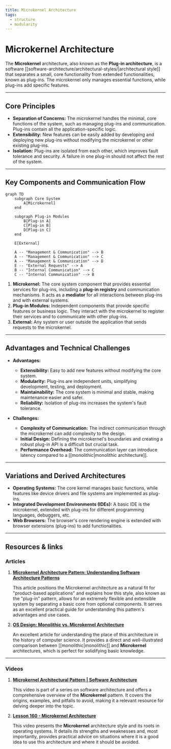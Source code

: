 ```yaml
---
title: Microkernel Architecture
tags:
  - structure
  - modularity
---
```

# Microkernel Architecture

The **Microkernel** architecture, also known as the **Plug-in architecture**, is a software [[software-architecture/architectural-styles/|architectural style]] that separates a small, core functionality from extended functionalities, known as plug-ins. The microkernel only manages essential functions, while plug-ins add specific features.

***

## Core Principles

* **Separation of Concerns:** The microkernel handles the minimal, core functions of the system, such as managing plug-ins and communication. Plug-ins contain all the application-specific logic.
* **Extensibility:** New features can be easily added by developing and deploying new plug-ins without modifying the microkernel or other existing plug-ins.
* **Isolation:** Plug-ins are isolated from each other, which improves fault tolerance and security. A failure in one plug-in should not affect the rest of the system.

***

## Key Components and Communication Flow

```mermaid
graph TD
    subgraph Core System
        A[Microkernel]
    end

    subgraph Plug-in Modules
        B[Plug-in A]
        C[Plug-in B]
        D[Plug-in C]
    end

    E[External]
    
    A -- "Management & Communication" --> B
    A -- "Management & Communication" --> C
    A -- "Management & Communication" --> D
    E -- "External Requests" --> A
    B -- "Internal Communication" --> C
    C -- "Internal Communication" --> B
```

1.  **Microkernel:** The core system component that provides essential services for plug-ins, including a **plug-in registry** and communication mechanisms. It acts as a **mediator** for all interactions between plug-ins and with external systems.
2.  **Plug-in Modules:** Independent components that provide specific features or business logic. They interact with the microkernel to register their services and to communicate with other plug-ins.
3.  **External:** Any system or user outside the application that sends requests to the microkernel.

***

## Advantages and Technical Challenges

* **Advantages:**
    * **Extensibility:** Easy to add new features without modifying the core system.
    * **Modularity:** Plug-ins are independent units, simplifying development, testing, and deployment.
    * **Maintainability:** The core system is minimal and stable, making maintenance easier and safer.
    * **Reliability:** Isolation of plug-ins increases the system's fault tolerance.

* **Challenges:**
    * **Complexity of Communication:** The indirect communication through the microkernel can add complexity to the design.
    * **Initial Design:** Defining the microkernel's boundaries and creating a robust plug-in API is a difficult but crucial task.
    * **Performance Overhead:** The communication layer can introduce latency compared to a [[monolithic|monolithic architecture]].

***

## Variations and Derived Architectures

* **Operating Systems:** The core kernel manages basic functions, while features like device drivers and file systems are implemented as plug-ins.
* **Integrated Development Environments (IDEs):** A basic IDE is the microkernel, extended with plug-ins for different programming languages, debuggers, etc.
* **Web Browsers:** The browser's core rendering engine is extended with browser extensions (plug-ins) to add functionalities.

***

## **Resources & links**

### **Articles**

1.  **[Microkernel Architecture Pattern: Understanding Software Architecture Patterns](https://nerdnodes2023.medium.com/microkernel-architecture-pattern-understanding-software-architecture-patterns-3-1a22f0640118)**

    This article positions the Microkernel architecture as a natural fit for "product-based applications" and explains how this style, also known as the "plug-in" pattern, allows for an extremely flexible and extensible system by separating a basic core from optional components. It serves as an excellent practical guide for understanding this pattern's advantages and use cases.

2.  **[OS Design: Monolithic vs. Microkernel Architecture](https://learningdaily.dev/os-design-monolithic-vs-microkernel-architecture-78981dd41c49)**

    An excellent article for understanding the place of this architecture in the history of computer science. It provides a direct and well-illustrated comparison between [[monolithic|monolithic]] and **Microkernel** architectures, which is perfect for solidifying basic knowledge.

---

### **Videos**

1.  **[Microkernel Architectural Pattern | Software Architecture](https://www.youtube.com/watch?v=h3icQDMRLd8)**

    This video is part of a series on software architecture and offers a comprehensive overview of the **Microkernel** pattern. It covers the origins, examples, and pitfalls to avoid, making it a relevant resource for delving deeper into the topic.

2.  **[Lesson 160 - Microkernel Architecture](https://www.youtube.com/watch?v=rDDsP1hqKa4)**

    This video presents the **Microkernel** architecture style and its roots in operating systems. It details its strengths and weaknesses and, most importantly, provides practical advice on situations where it is a good idea to use this architecture and where it should be avoided.